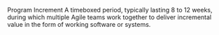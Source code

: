 Program Increment
A timeboxed period, typically lasting 8 to 12 weeks, during which multiple Agile teams work together to deliver incremental value in the form of working software or systems.